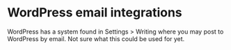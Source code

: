 # WordPress email integrations

WordPress has a system found in Settings > Writing where you may post to
WordPress by email.  Not sure what this could be used for yet.
